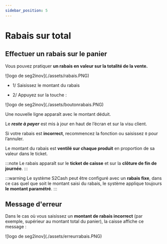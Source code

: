 ```yaml
---
sidebar_position: 5
---
```


# Rabais sur total

## Effectuer un rabais sur le panier

Vous pouvez pratiquer **un rabais en valeur sur la totalité de la vente.**

<div className="contenaireImg">
    ![logo de seg2inov](./assets/rabais.PNG)
</div>

- 1/ Saisissez le montant du rabais

- 2/ Appuyez sur la touche :


<div className="contenaireImg">
    ![logo de seg2inov](./assets/boutonrabais.PNG)
</div>

Une nouvelle ligne apparaît avec le montant déduit.

Le ***reste à payer*** est mis à jour en haut de l’écran et sur la visu client.

Si votre rabais est **incorrect**, recommencez la fonction ou saisissez  ```0```  pour l’annuler. 

Le montant du rabais est **ventilé sur chaque produit** en proportion de sa valeur dans le ticket.

:::note
Le rabais apparaît sur le **ticket de caisse** et sur la **clôture de fin de journée**.
:::

:::warning
Le système S2Cash peut être configuré avec un **rabais fixe**, dans ce cas quel que soit le montant saisi du rabais, le système applique toujours **le montant paramétré**.
:::

## Message d'erreur

Dans le cas où vous saisissez un **montant de rabais incorrect** (par exemple, supérieur au montant total du panier), la caisse affiche ce message : 

<div className="contenaireImg">
    ![logo de seg2inov](./assets/erreurrabais.PNG)
    </div>